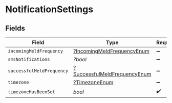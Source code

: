 # NotificationSettings


## Fields

| Field                                                                              | Type                                                                               | Required                                                                           | Description                                                                        |
| ---------------------------------------------------------------------------------- | ---------------------------------------------------------------------------------- | ---------------------------------------------------------------------------------- | ---------------------------------------------------------------------------------- |
| `incomingMeldFrequency`                                                            | [?IncomingMeldFrequencyEnum](../../models/shared/IncomingMeldFrequencyEnum.md)     | :heavy_minus_sign:                                                                 | N/A                                                                                |
| `smsNotifications`                                                                 | *?bool*                                                                            | :heavy_minus_sign:                                                                 | N/A                                                                                |
| `successfulMeldFrequency`                                                          | [?SuccessfulMeldFrequencyEnum](../../models/shared/SuccessfulMeldFrequencyEnum.md) | :heavy_minus_sign:                                                                 | N/A                                                                                |
| `timezone`                                                                         | [?TimezoneEnum](../../models/shared/TimezoneEnum.md)                               | :heavy_minus_sign:                                                                 | N/A                                                                                |
| `timezoneHasBeenSet`                                                               | *bool*                                                                             | :heavy_check_mark:                                                                 | N/A                                                                                |